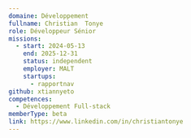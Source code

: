 ```yaml
---
domaine: Développement
fullname: Christian  Tonye
role: Développeur Sénior
missions:
  - start: 2024-05-13
    end: 2025-12-31
    status: independent
    employer: MALT
    startups:
      - rapportnav
github: xtiannyeto
competences:
  - Développement Full-stack
memberType: beta
link: https://www.linkedin.com/in/christiantonye
---
```

